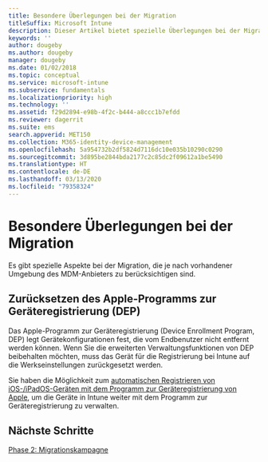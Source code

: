 ```yaml
---
title: Besondere Überlegungen bei der Migration
titleSuffix: Microsoft Intune
description: Dieser Artikel bietet spezielle Überlegungen bei der Migration, die Sie in Erwägung ziehen sollten, bevor Sie eine Migrationskampagne für Microsoft Intune starten.
keywords: ''
author: dougeby
ms.author: dougeby
manager: dougeby
ms.date: 01/02/2018
ms.topic: conceptual
ms.service: microsoft-intune
ms.subservice: fundamentals
ms.localizationpriority: high
ms.technology: ''
ms.assetid: f29d2894-e98b-4f2c-b444-a8ccc1b7efdd
ms.reviewer: dagerrit
ms.suite: ems
search.appverid: MET150
ms.collection: M365-identity-device-management
ms.openlocfilehash: 5a954732b2df5824d7116dc10e035b10290c0290
ms.sourcegitcommit: 3d895be2844bda2177c2c85dc2f09612a1be5490
ms.translationtype: HT
ms.contentlocale: de-DE
ms.lasthandoff: 03/13/2020
ms.locfileid: "79358324"
---
```

# <a name="special-migration-considerations"></a>Besondere Überlegungen bei der Migration

Es gibt spezielle Aspekte bei der Migration, die je nach vorhandener Umgebung des MDM-Anbieters zu berücksichtigen sind.

## <a name="wipe-for-apples-device-enrollment-program-dep"></a>Zurücksetzen des Apple-Programms zur Geräteregistrierung (DEP)

Das Apple-Programm zur Geräteregistrierung (Device Enrollment Program, DEP) legt Gerätekonfigurationen fest, die vom Endbenutzer nicht entfernt werden können. Wenn Sie die erweiterten Verwaltungsfunktionen von DEP beibehalten möchten, muss das Gerät für die Registrierung bei Intune auf die Werkseinstellungen zurückgesetzt werden.

Sie haben die Möglichkeit zum [automatischen Registrieren von iOS-/iPadOS-Geräten mit dem Programm zur Geräteregistrierung von Apple](../enrollment/device-enrollment-program-enroll-ios.md), um die Geräte in Intune weiter mit dem Programm zur Geräteregistrierung zu verwalten.

## <a name="next-steps"></a>Nächste Schritte

[Phase 2: Migrationskampagne](migration-guide-campaign.md)
